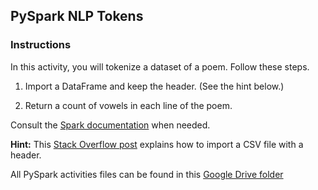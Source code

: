 ## PySpark NLP Tokens

### Instructions

In this activity, you will tokenize a dataset of a poem. Follow these steps.

1. Import a DataFrame and keep the header. (See the hint below.)

2. Return a count of vowels in each line of the poem.

Consult the [Spark documentation](https://spark.apache.org/docs/2.1.0/ml-features.html) when needed.

**Hint:** This [Stack Overflow post](https://stackoverflow.com/questions/29704333/spark-load-csv-file-as-dataframe) explains how to import a CSV file with a header.

All PySpark activities files can be found in this [Google Drive folder](https://drive.google.com/drive/folders/1pID_jppPd8CLGBVa6ZVVuSOXiNjPnQBU?usp=sharing)